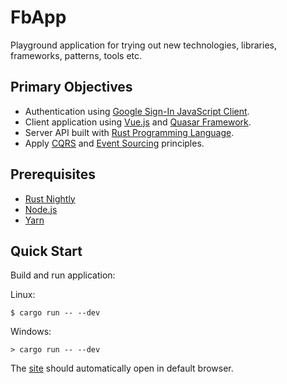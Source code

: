 # FbApp

Playground application for trying out new technologies, libraries, frameworks, patterns, tools etc.


## Primary Objectives ##

* Authentication using [Google Sign-In JavaScript Client](https://developers.google.com/identity/sign-in/web/reference).
* Client application using [Vue.js](https://vuejs.org/) and [Quasar Framework](http://quasar-framework.org).
* Server API built with [Rust Programming Language](https://www.rust-lang.org/en-US/).
* Apply [CQRS](https://martinfowler.com/bliki/CQRS.html) and [Event Sourcing](https://martinfowler.com/eaaDev/EventSourcing.html) principles.


## Prerequisites ##

* [Rust Nightly](https://www.rust-lang.org/en-US/)
* [Node.js](https://nodejs.org/en/)
* [Yarn](https://yarnpkg.com/en/)


## Quick Start ##

Build and run application:

Linux:

```shell
$ cargo run -- --dev
```

Windows:

```DOS
> cargo run -- --dev
```

The [site](http://localhost:8080) should automatically open in default browser.

